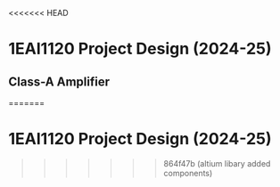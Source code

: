 <<<<<<< HEAD
# 1EAI1120 Project Design (2024-25)

## Class-A Amplifier
=======
# 1EAI1120 Project Design (2024-25)
>>>>>>> 864f47b (altium libary added components)

